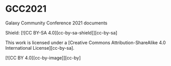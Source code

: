 # GCC2021

Galaxy Community Conference 2021 documents


Shield: [![CC BY-SA 4.0][cc-by-sa-shield]][cc-by-sa]

This work is licensed under a
[Creative Commons Attribution-ShareAlike 4.0 International License][cc-by-sa].

[![CC BY 4.0][cc-by-image]][cc-by]
